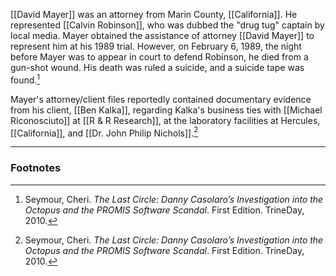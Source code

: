 [[David Mayer]] was an attorney from Marin County, [[California]]. He represented [[Calvin Robinson]], who was dubbed the "drug tug" captain by local media. Mayer obtained the assistance of attorney [[David Mayer]] to represent him at his 1989 trial. However, on February 6, 1989, the night before Mayer was to appear in court to defend Robinson, he died from a gun-shot wound. His death was ruled a suicide, and a suicide tape was found.[^1]

Mayer's attorney/client files reportedly contained documentary evidence from his client, [[Ben Kalka]], regarding Kalka's business ties with [[Michael Riconosciuto]] at [[R & R Research]], at the laboratory facilities at Hercules, [[California]], and [[Dr. John Philip Nichols]].[^1]

---
### Footnotes

[^1]: Seymour, Cheri. *The Last Circle: Danny Casolaro’s Investigation into the Octopus and the PROMIS Software Scandal*. First Edition. TrineDay, 2010.